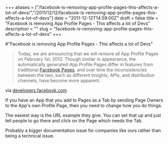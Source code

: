 +++
aliases = ["/facebook-is-removing-app-profile-pages-this-affects-a-lot-of-devs/","/2011/12/12/facebook-is-removing-app-profile-pages-this-affects-a-lot-of-devs"]
date = "2011-12-12T14:59:00Z"
draft = false
title = "Facebook is removing App Profile Pages - This affects a lot of Devs"
description = ""
slug = "facebook-is-removing-app-profile-pages-this-affects-a-lot-of-devs"
+++

#"Facebook is removing App Profile Pages - This affects a lot of Devs"


 <div class="posterous_bookmarklet_entry">
 <blockquote class="posterous_long_quote">Today, we are announcing that we will remove all App Profile Pages on February 1st, 2012. Though similar in appearance, the automatically generated App Profile Pages differ in features from traditional <a href="http://www.facebook.com/pages">Facebook Pages</a>, and over time the inconsistencies between the two, such as different Insights, APIs, and distribution channels, have become more apparent.</blockquote>

<div class="posterous_quote_citation">via <a href="https://developers.facebook.com/blog/post/611">developers.facebook.com</a></div>
 <p>If you have an App that you add to Pages as a Tab by sending Page Owners to the App's own Profile Page, then you need to change how you do things.
</p><p>The easiest way is the URL example they give. You can set that up and just tell people to go there and click on the Page which needs the Tab.
</p><p>Probably a bigger documentation issue for companies like ours rather than being a technical issue.</p></div>
 